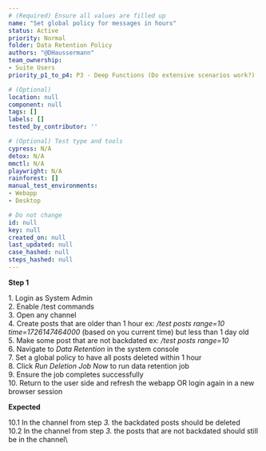 ```yaml
---
# (Required) Ensure all values are filled up
name: "Set global policy for messages in hours"
status: Active
priority: Normal
folder: Data Retention Policy
authors: "@DHaussermann"
team_ownership:
- Suite Users
priority_p1_to_p4: P3 - Deep Functions (Do extensive scenarios work?)

# (Optional)
location: null
component: null
tags: []
labels: []
tested_by_contributor: ''

# (Optional) Test type and tools
cypress: N/A
detox: N/A
mmctl: N/A
playwright: N/A
rainforest: []
manual_test_environments:
- Webapp
- Desktop

# Do not change
id: null
key: null
created_on: null
last_updated: null
case_hashed: null
steps_hashed: null
---
```


**Step 1**

1\. Login as System Admin\
2\. Enable /test commands\
3\. Open any channel\
4\. Create posts that are older than 1 hour ex: _/test posts range=10 time=1726147464000_ (based on you current time) but less than 1 day old\
5\. Make some post that are not backdated ex: _/test posts range=10_\
6\. Navigate to _Data Retention_ in the system console\
7\. Set a global policy to have all posts deleted within 1 hour\
8\. Click _Run Deletion Job Now_ to run data retention job\
9\. Ensure the job completes successfully\
10\. Return to the user side and refresh the webapp OR login again in a new browser session

**Expected**

10.1 In the channel from step _3._ the backdated posts should be deleted\
10.2 In the channel from step _3._ the posts that are not backdated should still be in the channel\
